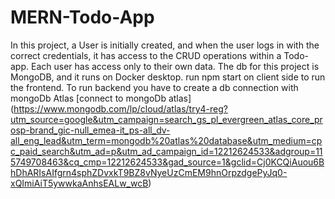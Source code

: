 # MERN-Todo-App

In this project, a User is initially created, and when the user logs in with the correct credentials, it has access to the CRUD operations within a Todo-app.
Each user has access only to their own data.
The db for this project is MongoDB, and it runs on Docker desktop. 
run npm start on client side to run the frontend. To run backend you have to create a db connection with mongoDb Atlas [connect to mongoDb atlas] (https://www.mongodb.com/lp/cloud/atlas/try4-reg?utm_source=google&utm_campaign=search_gs_pl_evergreen_atlas_core_prosp-brand_gic-null_emea-it_ps-all_dv-all_eng_lead&utm_term=mongodb%20atlas%20database&utm_medium=cpc_paid_search&utm_ad=p&utm_ad_campaign_id=12212624533&adgroup=115749708463&cq_cmp=12212624533&gad_source=1&gclid=Cj0KCQiAuou6BhDhARIsAIfgrn4sphZDvxkT9BZ8vNyeUzCmEM9hnOrpzdgePyJq0-xQImiAiT5ywwkaAnhsEALw_wcB)
